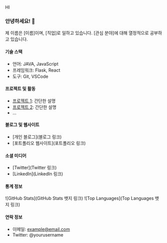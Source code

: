 HI

### 안녕하세요! 👋

제 이름은 [이름]이며, [직업]로 일하고 있습니다. [관심 분야]에 대해 열정적으로 공부하고 있습니다.

#### 기술 스택
- 언어: JAVA, JavaScript
- 프레임워크: Flask, React
- 도구: Git, VSCode

#### 프로젝트 및 활동
- [프로젝트 1](링크): 간단한 설명
- [프로젝트 2](링크): 간단한 설명
- ...

#### 블로그 및 웹사이트
- [개인 블로그](블로그 링크)
- [포트폴리오 웹사이트](포트폴리오 링크)

#### 소셜 미디어
- [Twitter](Twitter 링크)
- [LinkedIn](LinkedIn 링크)

#### 통계 정보
![GitHub Stats](GitHub Stats 뱃지 링크)
![Top Languages](Top Languages 뱃지 링크)

#### 연락 정보
- 이메일: example@email.com
- Twitter: @yourusername
